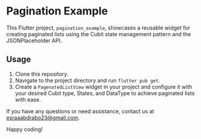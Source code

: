 # Pagination Example

This Flutter project, `pagination_example`, showcases a reusable widget for creating paginated lists using the Cubit state management pattern and the JSONPlaceholder API.

## Usage

1. Clone this repository.
2. Navigate to the project directory and run `flutter pub get`.
3. Create a `PagenatedListView` widget in your project and configure it with your desired Cubit type, States, and DataType to achieve paginated lists with ease.

If you have any questions or need assistance, contact us at esraaabdrabo23@gmail.com.

Happy coding!
